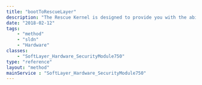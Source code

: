 ```yaml
---
title: "bootToRescueLayer"
description: "The Rescue Kernel is designed to provide you with the ability to bring a server online in order to troubleshoot system problems that would normally only be resolved by an OS Reload. The correct Rescue Kernel will be selected based upon the currently installed operating system. When the rescue kernel process is initiated, the server will shutdown and reboot on to the public network with the same IP's assigned to the server to allow for remote connections. It will bring your server offline for approximately 10 minutes while the rescue is in progress. The root/administrator password will be the same as what is listed in the portal for the server. "
date: "2018-02-12"
tags:
    - "method"
    - "sldn"
    - "Hardware"
classes:
    - "SoftLayer_Hardware_SecurityModule750"
type: "reference"
layout: "method"
mainService : "SoftLayer_Hardware_SecurityModule750"
---
```


